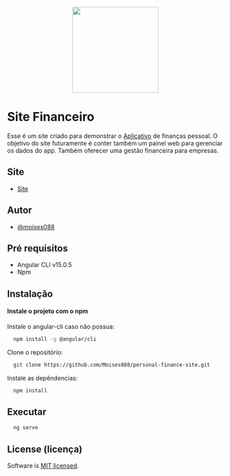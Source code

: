 <p align="center">
  <img src="https://i.ibb.co/Xzb7TnY/icon.png" style="width:200px;"/>
</p>

# Site Financeiro

Esse é um site criado para demonstrar o [Aplicativo](https://github.com/Moises088/personal-finance-app) de finanças pessoal.
O objetivo do site futuramente é conter também um painel web para gerenciar os dados do app. Também oferecer uma gestão financeira
para empresas.

## Site

- [Site](https://moises088.github.io/personal-finance-site/)

## Autor

- [@moises088](https://github.com/Moises088)

## Pré requisitos

- Angular CLI v15.0.5
- Npm

## Instalação

#### Instale o projeto com o npm

Instale o angular-cli caso não possua:
```bash
  npm install -g @angular/cli
```

Clone o repositório:
```bash
  git clone https://github.com/Moises088/personal-finance-site.git
```  
Instale as depêndencias:
```bash
  npm install
```  

## Executar

```bash
  ng serve
```

## License (licença)
Software is [MIT licensed](LICENSE).